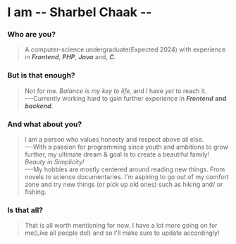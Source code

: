 # I am -- Sharbel Chaak --

### Who are you?
> A computer-science undergraduate(Expected 2024) with experience in **_Frontend_**, **_PHP_**, **_Java_** and, **_C_**.
### But is that enough?
> Not for me. _Balance is my key to life_, and I have _yet_ to reach it.  
> ---Currently working hard to gain further experience in **_Frontend_** **and** **_backend_**.
### And what about you?
> I am a person who values honesty and respect above all else.  
> ---With a passion for programming since youth and ambitions to grow further, my ultimate dream & goal is to create a beautiful family! _Beauty in Simplicity!_  
> ---My hobbies are mostly centered around reading new things. From novels to science documentaries. I'm aspiring to go out of my comfort zone and try new things (or pick up old ones) such as hiking and/ or fishing.

### Is that all?
> That is all worth mentioning for now. I have a lot more going on for me(Like all people do!) and so I'll make sure to update accordingly!

<!--

#### Check out my humble Roadmap progress!
[![roadmap.sh](https://api.roadmap.sh/v1-badge/wide/6491d61b94a0234a65ded38e?variant=dark)](https://roadmap.sh)
-->

<!--
**Dev-Sharbel/Dev-Sharbel** is a ✨ _special_ ✨ repository because its `README.md` (this file) appears on your GitHub profile.

Here are some ideas to get you started:

- 🔭 I’m currently working on ...
- 🌱 I’m currently learning ...
- 👯 I’m looking to collaborate on ...
- 🤔 I’m looking for help with ...
- 💬 Ask me about ...
- 📫 How to reach me: ...
- 😄 Pronouns: ...
- ⚡ Fun fact: ...
-->
